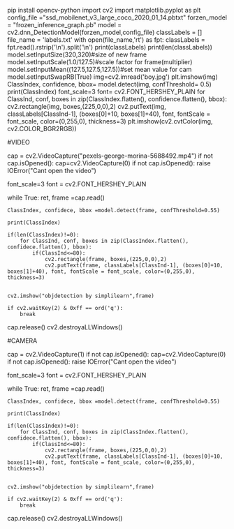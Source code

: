 pip install opencv-python
import cv2
import matplotlib.pyplot as plt
config_file ="ssd_mobilenet_v3_large_coco_2020_01_14.pbtxt"
forzen_model = "frozen_inference_graph.pb"
model = cv2.dnn_DetectionModel(forzen_model,config_file)
classLabels = []
file_name = 'labels.txt'
with open(file_name,'rt') as fpt:
    classLabels = fpt.read().rstrip('\n').split('\n')
print(classLabels)
print(len(classLabels))
model.setInputSize(320,320)#size of new frame
model.setInputScale(1.0/127.5)#scale factor for frame(multiplier)
model.setInputMean((127.5,127.5,127.5))#set mean value for  cam
model.setInputSwapRB(True)
img=cv2.imread('boy.jpg')
plt.imshow(img)
ClassIndex, confidence, bbox= model.detect(img, confThreshold= 0.5)
print(ClassIndex)
font_scale=3
font= cv2.FONT_HERSHEY_PLAIN
for ClassInd, conf, boxes in zip(ClassIndex.flatten(), confidence.flatten(), bbox):
    cv2.rectangle(img, boxes,(225,0,0),2)
    cv2.putText(img, classLabels[ClassInd-1], (boxes[0]+10, boxes[1]+40), font, fontScale = font_scale, color=(0,255,0), thickness=3)
plt.imshow(cv2.cvtColor(img, cv2.COLOR_BGR2RGB))


#VIDEO

cap = cv2.VideoCapture("pexels-george-morina-5688492.mp4")
if not cap.isOpened():
    cap=cv2.VideoCapture(0)
if not cap.isOpened():
    raise IOError("Cant open the video")
    
font_scale=3
font = cv2.FONT_HERSHEY_PLAIN

while True:
    ret, frame =cap.read()
    
    ClassIndex, confidece, bbox =model.detect(frame, confThreshold=0.55)
    
    print(ClassIndex)
    
    if(len(ClassIndex)!=0):
        for ClassInd, conf, boxes in zip(ClassIndex.flatten(), confidece.flatten(), bbox):
            if(ClassInd<=80):
                cv2.rectangle(frame, boxes,(225,0,0),2)
                cv2.putText(frame, classLabels[ClassInd-1], (boxes[0]+10, boxes[1]+40), font, fontScale = font_scale, color=(0,255,0), thickness=3)
                
    
    cv2.imshow("objdetection by simplilearn",frame)
    
    if cv2.waitKey(2) & 0xff == ord('q'):
        break
        
cap.release()
cv2.destroyaLLWindows()



#CAMERA

cap = cv2.VideoCapture(1)
if not cap.isOpened():
    cap=cv2.VideoCapture(0)
if not cap.isOpened():
    raise IOError("Cant open the video")
    
font_scale=3
font = cv2.FONT_HERSHEY_PLAIN

while True:
    ret, frame =cap.read()
    
    ClassIndex, confidece, bbox =model.detect(frame, confThreshold=0.55)
    
    print(ClassIndex)
    
    if(len(ClassIndex)!=0):
        for ClassInd, conf, boxes in zip(ClassIndex.flatten(), confidece.flatten(), bbox):
            if(ClassInd<=80):
                cv2.rectangle(frame, boxes,(225,0,0),2)
                cv2.putText(frame, classLabels[ClassInd-1], (boxes[0]+10, boxes[1]+40), font, fontScale = font_scale, color=(0,255,0), thickness=3)
                
    
    cv2.imshow("objdetection by simplilearn",frame)
    
    if cv2.waitKey(2) & 0xff == ord('q'):
        break
        
cap.release()
cv2.destroyaLLWindows()
